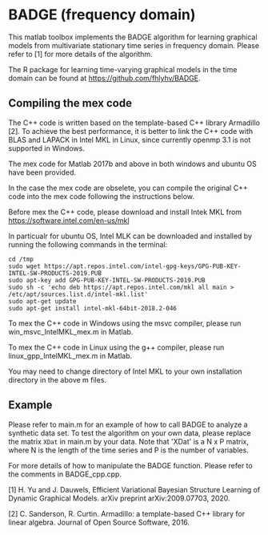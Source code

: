 # BADGE (frequency domain)
This matlab toolbox implements the BADGE algorithm for learning graphical models from multivariate stationary time series in frequency domain. Please refer to [1] for more details of the algorithm.

The R package for learning time-varying graphical models in the time domain can be found at https://github.com/fhlyhv/BADGE.

## Compiling the mex code

The C++ code is written based on the template-based C++ library Armadillo [2]. 
To achieve the best performance, it is better to link the C++ code with
BLAS and LAPACK in Intel MKL in Linux, since currently openmp 3.1 is not 
supported in Windows.

The mex code for Matlab 2017b and above in both windows and ubuntu OS have 
been provided. 

In the case the mex code are obselete, you can compile the original C++ 
code into the mex code following the instructions below.

Before mex the C++ code, please download and install Intek MKL from
https://software.intel.com/en-us/mkl

In particualr for ubuntu OS, Intel MLK can be downloaded and installed by 
running the following commands in the terminal:

```
cd /tmp  
sudo wget https://apt.repos.intel.com/intel-gpg-keys/GPG-PUB-KEY-INTEL-SW-PRODUCTS-2019.PUB  
sudo apt-key add GPG-PUB-KEY-INTEL-SW-PRODUCTS-2019.PUB  
sudo sh -c 'echo deb https://apt.repos.intel.com/mkl all main > /etc/apt/sources.list.d/intel-mkl.list'  
sudo apt-get update  
sudo apt-get install intel-mkl-64bit-2018.2-046
```

To mex the C++ code in Windows using the msvc compiler, please run 
win_msvc_IntelMKL_mex.m in Matlab.

To mex the C++ code in Linux using the g++ compiler, please run 
linux_gpp_IntelMKL_mex.m in Matlab.

You may need to change directory of Intel MKL to your own installation 
directory in the above m files.

## Example

Please refer to main.m for an example of how to call BADGE to analyze a synthetic data set. To test the algorithm on your own data, please replace the matrix `XDat` in main.m by your data. Note that 'XDat' is a N x P matrix, where N is the length of the time series and P is the number of variables.

For more details of how to manipulate the BADGE function. Please refer to the comments in BADGE_cpp.cpp.


[1] H. Yu and J. Dauwels, Efficient Variational Bayesian Structure Learning of Dynamic Graphical Models. arXiv preprint arXiv:2009.07703, 2020.

[2] C. Sanderson, R. Curtin. Armadillo: a template-based C++ library for linear algebra. Journal of Open Source Software, 2016.
